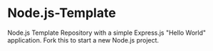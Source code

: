 # Node.js-Template
Node.js Template Repository with a simple Express.js "Hello World" application. Fork this to start a new Node.js project.
